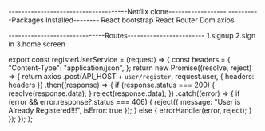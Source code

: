 -------------------------------------Netflix clone------------------
----------Packages Installed--------
 React bootstrap
 React Router Dom
 axios

------------------------------Routes------------------------
1.signup
2.sign in
3.home screen



export const registerUserService = (request) => {
  const headers = {
    "Content-Type": "application/json",
  };
  return new Promise((resolve, reject) => {
    return axios
      .post(API_HOST + `user/register`, request.user, { headers: headers })
      .then((response) => {
        if (response.status === 200) {
          resolve(response.data);
        }
        reject(response.data);
      })
      .catch((error) => {
        if (error && error.response?.status === 406) {
          reject({ message: "User is Already Registered!!!", isError: true });
        } else {
          errorHandler(error, reject);
        }
      });
  });
};